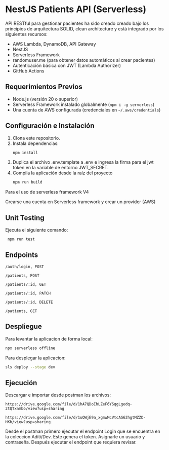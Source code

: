 # NestJS Patients API (Serverless)

API RESTful para gestionar pacientes ha sido creado creado bajo los principios de arquitectura SOLID, clean architecture y está integrado por los siguientes recursos:
- AWS Lambda, DynamoDB, API Gateway
- NestJS
- Serverless Framework
- randomuser.me (para obtener datos automáticos al crear pacientes)
- Autenticación básica con JWT (Lambda Authorizer)
- GitHub Actions

## Requerimientos Previos

- Node.js (versión 20 o superior)
- Serverless Framework instalado globalmente (`npm i -g serverless`)
- Una cuenta de AWS configurada (credenciales en `~/.aws/credentials`)

## Configuración e Instalación

1. Clona este repositorio.
2. Instala dependencias:
   ```bash
   npm install
3. Duplica el archivo .env.template a .env e ingresa la firma para el jwt token en la variable de entorno JWT_SECRET.
4. Compila la aplicación desde la raíz del proyecto
   ```bash
   npm run build
   ```
Para el uso de serverless framework V4

Crearse una cuenta en Serverless framework y crear un provider (AWS) 

## Unit Testing

Ejecuta el siguiente comando:
   ```bash
    npm run test
   ```

## Endpoints

`/auth/login, POST`

`/patients, POST`

`/patients/:id, GET`

`/patients/:id, PATCH`

`/patients/:id, DELETE`

`/patients, GET`



## Despliegue


Para levantar la aplicacion de forma local:
```bash
npx serverless offline
```
Para desplegar la aplicacion:
```bash
sls deploy --stage dev
```

## Ejecución


Descargar e importar desde postman los archivos:

`https://drive.google.com/file/d/1hA7QDoIhLZeF6YSqgLgedq-2tQTxnmbo/view?usp=sharing`

`https://drive.google.com/file/d/1uQWjE9a_xgmwMcVtcAG62hgtMZZD-HKb/view?usp=sharing`

Desde el postman primero ejecutar el endpoint Login que se encuentra en la coleccion Aditi/Dev. Este genera el token.
Asignarle un usuario y contraseña.
Después ejecutar el endpoint que requiera revisar.
